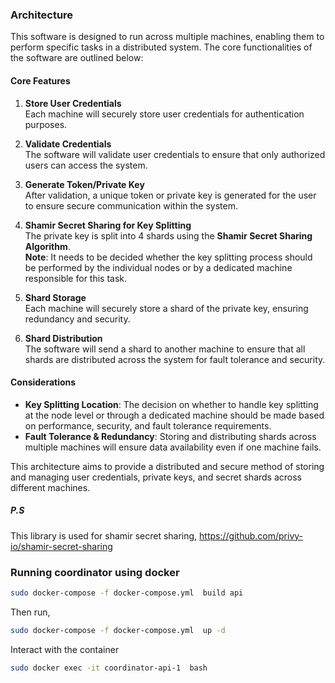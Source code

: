 ### Architecture

This software is designed to run across multiple machines, enabling them to perform specific tasks in a distributed system. The core functionalities of the software are outlined below:

#### Core Features

1. **Store User Credentials**  
   Each machine will securely store user credentials for authentication purposes.

2. **Validate Credentials**  
   The software will validate user credentials to ensure that only authorized users can access the system.

3. **Generate Token/Private Key**  
   After validation, a unique token or private key is generated for the user to ensure secure communication within the system.

4. **Shamir Secret Sharing for Key Splitting**  
   The private key is split into 4 shards using the **Shamir Secret Sharing Algorithm**.  
   **Note**: It needs to be decided whether the key splitting process should be performed by the individual nodes or by a dedicated machine responsible for this task.

5. **Shard Storage**  
   Each machine will securely store a shard of the private key, ensuring redundancy and security.

6. **Shard Distribution**  
   The software will send a shard to another machine to ensure that all shards are distributed across the system for fault tolerance and security.

#### Considerations

- **Key Splitting Location**: The decision on whether to handle key splitting at the node level or through a dedicated machine should be made based on performance, security, and fault tolerance requirements.
- **Fault Tolerance & Redundancy**: Storing and distributing shards across multiple machines will ensure data availability even if one machine fails.

This architecture aims to provide a distributed and secure method of storing and managing user credentials, private keys, and secret shards across different machines.


##### P.S
This library is used for shamir secret sharing, https://github.com/privy-io/shamir-secret-sharing
### Running coordinator using docker
```bash
sudo docker-compose -f docker-compose.yml  build api
```

Then run,
```bash
sudo docker-compose -f docker-compose.yml  up -d

```

Interact with the container

```bash
sudo docker exec -it coordinator-api-1  bash

```
